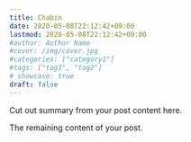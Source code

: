 ```yaml
---
title: Chabin
date: 2020-05-08T22:12:42+09:00
lastmod: 2020-05-08T22:12:42+09:00
#author: Author Name
#cover: /img/cover.jpg
#categories: ["category1"]
#tags: ["tag1", "tag2"]
# showcase: true
draft: false
---
```


Cut out summary from your post content here.

<!--more-->

The remaining content of your post.
